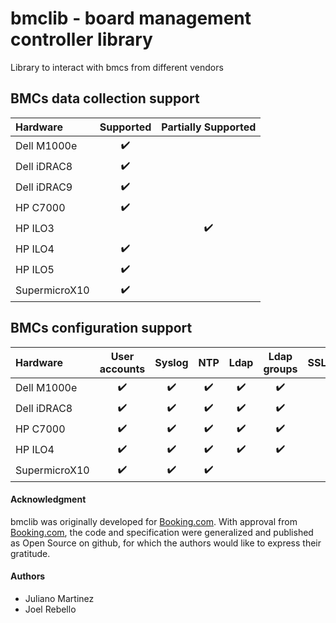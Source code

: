 # bmclib - board management controller library

Library to interact with bmcs from different vendors

## BMCs data collection support

Hardware      | Supported | Partially Supported  | 
:-----------  | :-------: | :------------------: |
Dell M1000e   | :heavy_check_mark: | | 
Dell iDRAC8   | :heavy_check_mark: | |
Dell iDRAC9   | :heavy_check_mark: | |
HP C7000      | :heavy_check_mark: | | 
HP ILO3       | | :heavy_check_mark: | 
HP ILO4       | :heavy_check_mark: | | 
HP ILO5       | :heavy_check_mark: | | 
SupermicroX10 | :heavy_check_mark: | |

## BMCs configuration support

Hardware      | User accounts | Syslog  |  NTP  | Ldap  | Ldap groups  | SSL  |
:-----------  | :-----------: | :-----: | :---: | :---: | :----------: | :--: |
Dell M1000e   | :heavy_check_mark: | :heavy_check_mark: | :heavy_check_mark: | :heavy_check_mark: | :heavy_check_mark: | | 
Dell iDRAC8   | :heavy_check_mark: | :heavy_check_mark: | :heavy_check_mark: | :heavy_check_mark: | :heavy_check_mark: | |
HP C7000      | :heavy_check_mark: | :heavy_check_mark: | :heavy_check_mark: | :heavy_check_mark: | :heavy_check_mark: | |
HP ILO4       | :heavy_check_mark: | :heavy_check_mark: | :heavy_check_mark: | :heavy_check_mark: | :heavy_check_mark: | |
SupermicroX10 | :heavy_check_mark: | :heavy_check_mark: | :heavy_check_mark: | | | |



#### Acknowledgment

bmclib was originally developed for [Booking.com](http://www.booking.com).
With approval from [Booking.com](http://www.booking.com), the code and
specification were generalized and published as Open Source on github, for
which the authors would like to express their gratitude.

#### Authors
- Juliano Martinez
- Joel Rebello 

